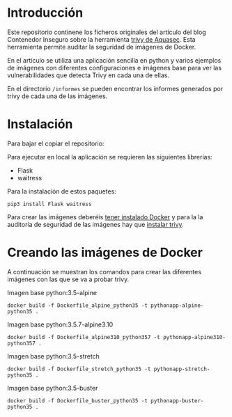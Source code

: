 # Introducción
Este repositorio continene los ficheros originales del artículo del blog Contenedor Inseguro sobre la herramienta [trivy de Aquasec](https://github.com/aquasecurity/trivy). Esta herramienta permite auditar la seguridad de imágenes de Docker. 

En el artículo se utiliza una aplicación sencilla en python y varios ejemplos de imágenes con diferentes configuraciones e imágenes base para ver las vulnerabilidades que detecta Trivy en cada una de ellas.

En el directorio `/informes` se pueden encontrar los informes generados por trivy de cada una de las imágenes.    

# Instalación
Para bajar el copiar el repositorio: 


Para ejecutar en local la aplicación se requieren las siguientes librerías: 
* Flask
* waitress

Para la instalación de estos paquetes: 

```
pip3 install Flask waitress
```

Para crear las imágenes deberéis [tener instalado Docker](https://docs.docker.com/install/) y para la la auditoría de seguridad de las imágenes hay que [instalar trivy](https://github.com/aquasecurity/trivy#installation). 

# Creando las imágenes de Docker
A continuación se muestran los comandos para crear las diferentes imágenes con las que se va a probar trivy.

Imagen base python:3.5-alpine

```
docker build -f Dockerfile_alpine_python35 -t pythonapp-alpine-python35 .
```

Imagen base python:3.5.7-alpine3.10

```
docker build -f Dockerfile_alpine310_python357 -t pythonapp-alpine310-python357 .
```

Imagen base python:3.5-stretch

```
docker build -f Dockerfile_stretch_python35 -t pythonapp-stretch-python35 .
```

Imagen base python:3.5-buster

```
docker build -f Dockerfile_buster_python35 -t pythonapp-buster-python35 .
```


